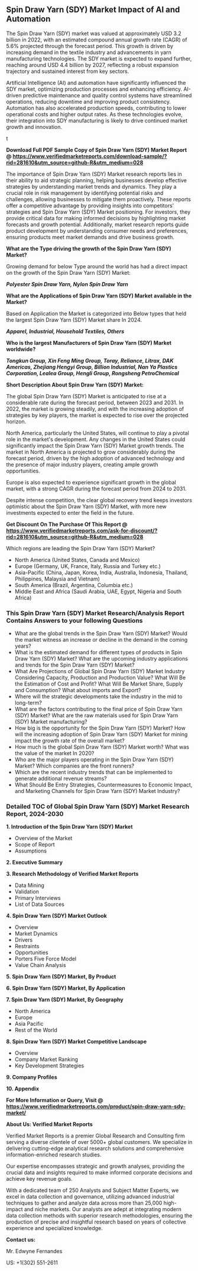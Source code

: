 <h2>Spin Draw Yarn (SDY) Market Impact of AI and Automation</h2><p>The Spin Draw Yarn (SDY) market was valued at approximately USD 3.2 billion in 2022, with an estimated compound annual growth rate (CAGR) of 5.6% projected through the forecast period. This growth is driven by increasing demand in the textile industry and advancements in yarn manufacturing technologies. The SDY market is expected to expand further, reaching around USD 4.4 billion by 2027, reflecting a robust expansion trajectory and sustained interest from key sectors.</p><p>Artificial Intelligence (AI) and automation have significantly influenced the SDY market, optimizing production processes and enhancing efficiency. AI-driven predictive maintenance and quality control systems have streamlined operations, reducing downtime and improving product consistency. Automation has also accelerated production speeds, contributing to lower operational costs and higher output rates. As these technologies evolve, their integration into SDY manufacturing is likely to drive continued market growth and innovation.</p>t</p><p id="" class=""><strong>Download Full PDF Sample Copy of Spin Draw Yarn (SDY) Market Report @ <a href="https://www.verifiedmarketreports.com/download-sample/?rid=281610&utm_source=github-R&utm_medium=028" target="_blank">https://www.verifiedmarketreports.com/download-sample/?rid=281610&utm_source=github-R&utm_medium=028</a></strong></p><p>The importance of&nbsp;Spin Draw Yarn (SDY) Market research reports lies in their ability to aid strategic planning, helping businesses develop effective strategies by understanding market trends and dynamics. They play a crucial role in risk management by identifying potential risks and challenges, allowing businesses to mitigate them proactively. These reports offer a competitive advantage by providing insights into competitors' strategies and Spin Draw Yarn (SDY) Market positioning. For investors, they provide critical data for making informed decisions by highlighting market forecasts and growth potential. Additionally, market research reports guide product development by understanding consumer needs and preferences, ensuring products meet market demands and drive business growth.</p><p><strong>What are the&nbsp;Type driving the growth of the Spin Draw Yarn (SDY) Market?</strong></p><p id="" class="">Growing demand for below Type around the world has had a direct impact on the growth of the Spin Draw Yarn (SDY) Market:</p><em><strong>Polyester Spin Draw Yarn, Nylon Spin Draw Yarn</strong></em></p><strong>What are the&nbsp;Applications&nbsp;of Spin Draw Yarn (SDY) Market available in the Market?</strong></p><p id="" class="">Based on Application the Market is categorized into Below types that held the largest Spin Draw Yarn (SDY) Market share In 2024.</p><em><strong>Apparel, Industrial, Household Textiles, Others</strong></em></p><strong>Who is the largest Manufacturers of Spin Draw Yarn (SDY) Market worldwide?</strong></p><p><em><strong>Tongkun Group, Xin Feng Ming Group, Toray, Reliance, Litrax, DAK Americas, Zhejiang Hengyi Group, Billion Industrial, Nan Ya Plastics Corporation, Lealea Group, Hengli Group, Rongsheng PetroChemical</strong></em></p><p id="" class=""><strong>Short Description About Spin Draw Yarn (SDY) Market:</strong></p><p>The global Spin Draw Yarn (SDY) Market is anticipated to rise at a considerable rate during the forecast period, between 2023 and 2031. In 2022, the market is growing steadily, and with the increasing adoption of strategies by key players, the market is expected to rise over the projected horizon.</p><p>North America, particularly the United States, will continue to play a pivotal role in the market's development. Any changes in the United States could significantly impact the Spin Draw Yarn (SDY) Market growth trends. The market in North America is projected to grow considerably during the forecast period, driven by the high adoption of advanced technology and the presence of major industry players, creating ample growth opportunities.</p><p>Europe is also expected to experience significant growth in the global market, with a strong CAGR during the forecast period from 2024 to 2031.</p><p>Despite intense competition, the clear global recovery trend keeps investors optimistic about the Spin Draw Yarn (SDY) Market, with more new investments expected to enter the field in the future.</p><p id="" class=""><strong>Get Discount On The Purchase Of This Report @ <a href="https://www.verifiedmarketreports.com/ask-for-discount/?rid=281610&utm_source=github-R&utm_medium=028" target="_blank">https://www.verifiedmarketreports.com/ask-for-discount/?rid=281610&utm_source=github-R&utm_medium=028</a></strong></p>Which regions are leading the Spin Draw Yarn (SDY) Market?</p><ul><li>North America (United States, Canada and Mexico)</li><li>Europe (Germany, UK, France, Italy, Russia and Turkey etc.)</li><li>Asia-Pacific (China, Japan, Korea, India, Australia, Indonesia, Thailand, Philippines, Malaysia and Vietnam)</li><li>South America (Brazil, Argentina, Columbia etc.)</li><li>Middle East and Africa (Saudi Arabia, UAE, Egypt, Nigeria and South Africa)</li></ul><h3 id="" class="">This Spin Draw Yarn (SDY) Market Research/Analysis Report Contains Answers to your following Questions</h3><ul><li>What are the global trends in the Spin Draw Yarn (SDY) Market? Would the market witness an increase or decline in the demand in the coming years?</li><li>What is the estimated demand for different types of products in Spin Draw Yarn (SDY) Market? What are the upcoming industry applications and trends for the Spin Draw Yarn (SDY) Market?</li><li>What Are Projections of Global Spin Draw Yarn (SDY) Market Industry Considering Capacity, Production and Production Value? What Will Be the Estimation of Cost and Profit? What Will Be Market Share, Supply and Consumption? What about imports and Export?</li><li>Where will the strategic developments take the industry in the mid to long-term?</li><li>What are the factors contributing to the final price of Spin Draw Yarn (SDY) Market? What are the raw materials used for Spin Draw Yarn (SDY) Market manufacturing?</li><li>How big is the opportunity for the Spin Draw Yarn (SDY) Market? How will the increasing adoption of Spin Draw Yarn (SDY) Market for mining impact the growth rate of the overall market?</li><li>How much is the global Spin Draw Yarn (SDY) Market worth? What was the value of the market In 2020?</li><li>Who are the major players operating in the Spin Draw Yarn (SDY) Market? Which companies are the front runners?</li><li>Which are the recent industry trends that can be implemented to generate additional revenue streams?</li><li>What Should Be Entry Strategies, Countermeasures to Economic Impact, and Marketing Channels for Spin Draw Yarn (SDY) Market Industry?</li></ul><h3 id="" class="">Detailed TOC of Global Spin Draw Yarn (SDY) Market Research Report, 2024-2030</h3><p id="" class=""><strong>1. Introduction of the Spin Draw Yarn (SDY) Market</strong></p><ul><li>Overview of the Market</li><li>Scope of Report</li><li>Assumptions</li></ul><p id="" class=""><strong>2. Executive Summary</strong></p><p id="" class=""><strong>3. Research Methodology of Verified Market Reports</strong></p><ul><li>Data Mining</li><li>Validation</li><li>Primary Interviews</li><li>List of Data Sources</li></ul><p id="" class=""><strong>4. Spin Draw Yarn (SDY) Market Outlook</strong></p><ul><li>Overview</li><li>Market Dynamics</li><li>Drivers</li><li>Restraints</li><li>Opportunities</li><li>Porters Five Force Model</li><li>Value Chain Analysis</li></ul><p id="" class=""><strong>5. Spin Draw Yarn (SDY) Market, By Product</strong></p><p id="" class=""><strong>6. Spin Draw Yarn (SDY) Market, By Application</strong></p><p id="" class=""><strong>7. Spin Draw Yarn (SDY) Market, By Geography</strong></p><ul><li>North America</li><li>Europe</li><li>Asia Pacific</li><li>Rest of the World</li></ul><p id="" class=""><strong>8. Spin Draw Yarn (SDY) Market Competitive Landscape</strong></p><ul><li>Overview</li><li>Company Market Ranking</li><li>Key Development Strategies</li></ul><p id="" class=""><strong>9. Company Profiles</strong></p><p id="" class=""><strong>10. Appendix</strong></p><p id="" class=""><strong>For More Information or Query, Visit @ <a href="https://www.verifiedmarketreports.com/product/spin-draw-yarn-sdy-market/" target="_blank">https://www.verifiedmarketreports.com/product/spin-draw-yarn-sdy-market/</a></strong></p><p id="" class=""><strong>About Us: Verified Market Reports</strong></p><p id="" class="">Verified Market Reports is a premier Global Research and Consulting firm serving a diverse clientele of over 5000+ global customers. We specialize in delivering cutting-edge analytical research solutions and comprehensive information-enriched research studies.</p><p id="" class="">Our expertise encompasses strategic and growth analyses, providing the crucial data and insights required to make informed corporate decisions and achieve key revenue goals.</p><p id="" class="">With a dedicated team of 250 Analysts and Subject Matter Experts, we excel in data collection and governance, utilizing advanced industrial techniques to gather and analyze data across more than 25,000 high-impact and niche markets. Our analysts are adept at integrating modern data collection methods with superior research methodologies, ensuring the production of precise and insightful research based on years of collective experience and specialized knowledge.</p><p id="" class=""><strong>Contact us:</strong></p><p id="" class="">Mr. Edwyne Fernandes</p><p id="" class="">US: +1(302) 551-2611</p>